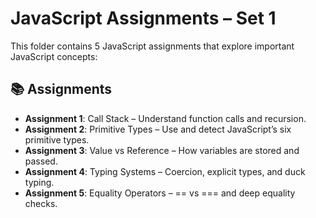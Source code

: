 # JavaScript Assignments – Set 1

This folder contains 5 JavaScript assignments that explore important JavaScript concepts:

## 📚 Assignments

- **Assignment 1**: Call Stack – Understand function calls and recursion.
- **Assignment 2**: Primitive Types – Use and detect JavaScript’s six primitive types.
- **Assignment 3**: Value vs Reference – How variables are stored and passed.
- **Assignment 4**: Typing Systems – Coercion, explicit types, and duck typing.
- **Assignment 5**: Equality Operators – == vs === and deep equality checks.

